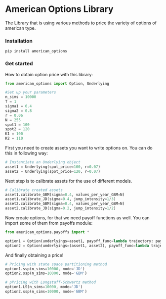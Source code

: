 # American Options Library
The Library that is using various methods to price the variety of options of american type.

### Installation
```
pip install american_options
```

### Get started
How to obtain option price with this library:

```Python
from american_options import Option, Underlying

#Set up your parameters
n_sims = 10000   
T = 1
sigma1 = 0.4
sigma2 = 0.8
r = 0.06
N = 255
spot1 = 100
spot2 = 120
K1 = 100
K2 = 110
```

First you need to create assets you want to write options on. You can do this in following way:
```Python
# Instantiate an Underlying object
asset1 = Underlying(spot_price=100, r=0.07)
asset2 = Underlying(spot_price=120, r=0.07)

```
Next step is to calibrate assets for the use of different models. 
```Python
# Calibrate created assets
asset1.calibrate_GBM(sigma=0.4, values_per_year_GBM=N)
asset1.calibrate_JD(sigma=0.4, jump_intensity=1/3)
asset2.calibrate_GBM(sigma=0.4, values_per_year_GBM=N)
asset2.calibrate_JD(sigma=0.2, jump_intensity=1/2)

```
Now create options, for that we need payoff functions as well. You can import some of them from payoffs module:
```Python
from american_options.payoffs import *

option1 = Option(underlyings=asset1, payoff_func=lambda trajectory: payoff_creator_1d(trajectory, Call_Payoff, K=100, barrier=True, barrier_level=140), T=1)
option2 = Option(underlyings=(asset1, asset2), payoff_func=lambda trajectories: double_max_put(trajectories, 100), T=1)
```

And finally obtaining a price!
```Python
# Pricing with state space partitioning method
option1.ssp(n_sims=10000, mode='JD')
option2.ssp(n_sims=10000, mode='GBM')

# pPricing with Longstaff-Schwartz method
option1.LS(n_sims=10000, mode='JD')
option2.ssp(n_sims=10000, mode='GBM')
```